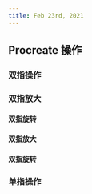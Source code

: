 ```yaml
---
title: Feb 23rd, 2021
---
```


## Procreate 操作
### 双指操作
### 双指放大
#### 双指旋转
#### 双指放大
#### 双指旋转
### 单指操作
